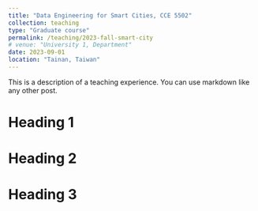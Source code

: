 ```yaml
---
title: "Data Engineering for Smart Cities, CCE 5502"
collection: teaching
type: "Graduate course"
permalink: /teaching/2023-fall-smart-city
# venue: "University 1, Department"
date: 2023-09-01
location: "Tainan, Taiwan"
---
```


This is a description of a teaching experience. You can use markdown like any other post.

Heading 1
======

Heading 2
======

Heading 3
======
